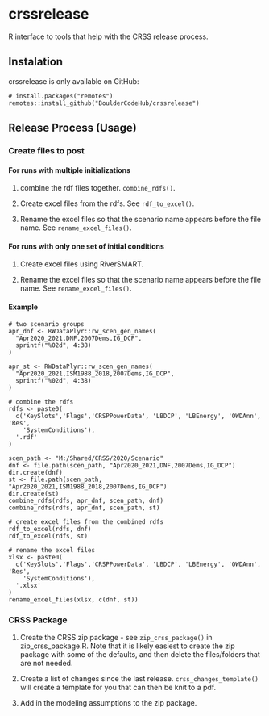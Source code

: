 # crssrelease

R interface to tools that help with the CRSS release process.

## Instalation

crssrelease is only available on GitHub:

```{r}
# install.packages("remotes")
remotes::install_github("BoulderCodeHub/crssrelease")
```

## Release Process (Usage)

### Create files to post

#### For runs with multiple initializations

1. combine the rdf files together. `combine_rdfs()`. 

2. Create excel files from the rdfs. See `rdf_to_excel()`.

3. Rename the excel files so that the scenario name appears before the file name. See `rename_excel_files()`.

#### For runs with only one set of initial conditions

1. Create excel files using RiverSMART.

2. Rename the excel files so that the scenario name appears before the file name. See `rename_excel_files()`.

#### Example

```{r}
# two scenario groups
apr_dnf <- RWDataPlyr::rw_scen_gen_names(
  "Apr2020_2021,DNF,2007Dems,IG_DCP", 
  sprintf("%02d", 4:38)
)

apr_st <- RWDataPlyr::rw_scen_gen_names(
  "Apr2020_2021,ISM1988_2018,2007Dems,IG_DCP", 
  sprintf("%02d", 4:38)
)

# combine the rdfs
rdfs <- paste0(
  c('KeySlots','Flags','CRSPPowerData', 'LBDCP', 'LBEnergy', 'OWDAnn', 'Res', 
    'SystemConditions'),
  '.rdf'
)

scen_path <- "M:/Shared/CRSS/2020/Scenario"
dnf <- file.path(scen_path, "Apr2020_2021,DNF,2007Dems,IG_DCP")
dir.create(dnf)
st <- file.path(scen_path, "Apr2020_2021,ISM1988_2018,2007Dems,IG_DCP")
dir.create(st)
combine_rdfs(rdfs, apr_dnf, scen_path, dnf)
combine_rdfs(rdfs, apr_dnf, scen_path, st)

# create excel files from the combined rdfs
rdf_to_excel(rdfs, dnf)
rdf_to_excel(rdfs, st)

# rename the excel files
xlsx <- paste0(
  c('KeySlots','Flags','CRSPPowerData', 'LBDCP', 'LBEnergy', 'OWDAnn', 'Res', 
    'SystemConditions'),
  '.xlsx'
)
rename_excel_files(xlsx, c(dnf, st))
```

### CRSS Package

1. Create the CRSS zip package - see `zip_crss_package()` in zip_crss_package.R. Note that it is likely easiest to create the zip package with some of the defaults, and then delete the files/folders that are not needed.

2. Create a list of changes since the last release. `crss_changes_template()` will create a template for you that can then be knit to a pdf.

3. Add in the modeling assumptions to the zip package. 

